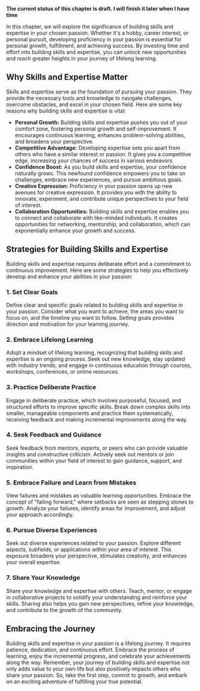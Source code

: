 **The current status of this chapter is draft. I will finish it later when I have time**

In this chapter, we will explore the significance of building skills and expertise in your chosen passion. Whether it's a hobby, career interest, or personal pursuit, developing proficiency in your passion is essential for personal growth, fulfillment, and achieving success. By investing time and effort into building skills and expertise, you can unlock new opportunities and reach greater heights in your journey of lifelong learning.

Why Skills and Expertise Matter
-------------------------------

Skills and expertise serve as the foundation of pursuing your passion. They provide the necessary tools and knowledge to navigate challenges, overcome obstacles, and excel in your chosen field. Here are some key reasons why building skills and expertise is vital:

* **Personal Growth:** Building skills and expertise pushes you out of your comfort zone, fostering personal growth and self-improvement. It encourages continuous learning, enhances problem-solving abilities, and broadens your perspective.
* **Competitive Advantage:** Developing expertise sets you apart from others who have a similar interest or passion. It gives you a competitive edge, increasing your chances of success in various endeavors.
* **Confidence Boost:** As you build skills and expertise, your confidence naturally grows. This newfound confidence empowers you to take on challenges, embrace new experiences, and pursue ambitious goals.
* **Creative Expression:** Proficiency in your passion opens up new avenues for creative expression. It provides you with the ability to innovate, experiment, and contribute unique perspectives to your field of interest.
* **Collaboration Opportunities:** Building skills and expertise enables you to connect and collaborate with like-minded individuals. It creates opportunities for networking, mentorship, and collaboration, which can exponentially enhance your growth and success.

Strategies for Building Skills and Expertise
--------------------------------------------

Building skills and expertise requires deliberate effort and a commitment to continuous improvement. Here are some strategies to help you effectively develop and enhance your abilities in your passion:

### 1. Set Clear Goals

Define clear and specific goals related to building skills and expertise in your passion. Consider what you want to achieve, the areas you want to focus on, and the timeline you want to follow. Setting goals provides direction and motivation for your learning journey.

### 2. Embrace Lifelong Learning

Adopt a mindset of lifelong learning, recognizing that building skills and expertise is an ongoing process. Seek out new knowledge, stay updated with industry trends, and engage in continuous education through courses, workshops, conferences, or online resources.

### 3. Practice Deliberate Practice

Engage in deliberate practice, which involves purposeful, focused, and structured efforts to improve specific skills. Break down complex skills into smaller, manageable components and practice them systematically, receiving feedback and making incremental improvements along the way.

### 4. Seek Feedback and Guidance

Seek feedback from mentors, experts, or peers who can provide valuable insights and constructive criticism. Actively seek out mentors or join communities within your field of interest to gain guidance, support, and inspiration.

### 5. Embrace Failure and Learn from Mistakes

View failures and mistakes as valuable learning opportunities. Embrace the concept of "failing forward," where setbacks are seen as stepping stones to growth. Analyze your failures, identify areas for improvement, and adjust your approach accordingly.

### 6. Pursue Diverse Experiences

Seek out diverse experiences related to your passion. Explore different aspects, subfields, or applications within your area of interest. This exposure broadens your perspective, stimulates creativity, and enhances your overall expertise.

### 7. Share Your Knowledge

Share your knowledge and expertise with others. Teach, mentor, or engage in collaborative projects to solidify your understanding and reinforce your skills. Sharing also helps you gain new perspectives, refine your knowledge, and contribute to the growth of the community.

Embracing the Journey
---------------------

Building skills and expertise in your passion is a lifelong journey. It requires patience, dedication, and continuous effort. Embrace the process of learning, enjoy the incremental progress, and celebrate your achievements along the way. Remember, your journey of building skills and expertise not only adds value to your own life but also positively impacts others who share your passion. So, take the first step, commit to growth, and embark on an exciting adventure of fulfilling your true potential.
